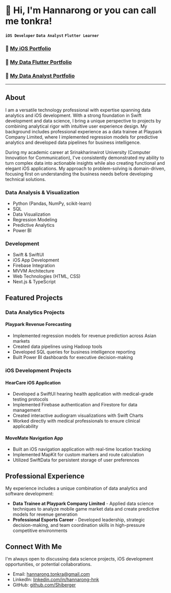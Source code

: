 # 👋 Hi, I'm Hannarong or you can call me tonkra!

**`iOS Developer`** **`Data Analyst`** **`Flutter Learner`**

### 💼 **[My iOS Portfolio](https://github.com/Shiberger/hanna-iOS-Dev-Portfolio)**
### 💼 **[My Data Flutter Portfolio](https://github.com/Shiberger/hanna-DataAnalyst-Portfolio)**
### 💼 **[My Data Analyst Portfolio](https://github.com/Shiberger/hanna-DataAnalyst-Portfolio)**


---

## About
I am a versatile technology professional with expertise spanning data analytics and iOS development. With a strong foundation in Swift development and data science, I bring a unique perspective to projects by combining analytical rigor with intuitive user experience design. My background includes professional experience as a data trainee at Playpark Company Limited, where I implemented regression models for predictive analytics and developed data pipelines for business intelligence.

During my academic career at Srinakharinwirot University (Computer Innovation for Communication), I've consistently demonstrated my ability to turn complex data into actionable insights while also creating functional and elegant iOS applications. My approach to problem-solving is domain-driven, focusing first on understanding the business needs before developing technical solutions.

### Data Analysis & Visualization
- Python (Pandas, NumPy, scikit-learn)
- SQL
- Data Visualization
- Regression Modeling
- Predictive Analytics
- Power BI

### Development
- Swift & SwiftUI
- iOS App Development
- Firebase Integration
- MVVM Architecture
- Web Technologies (HTML, CSS)
- Next.js & TypeScript

## Featured Projects

### Data Analytics Projects

#### Playpark Revenue Forecasting
- Implemented regression models for revenue prediction across Asian markets
- Created data pipelines using Hadoop tools
- Developed SQL queries for business intelligence reporting
- Built Power BI dashboards for executive decision-making

### iOS Development Projects

#### HearCare iOS Application
- Developed a SwiftUI hearing health application with medical-grade testing protocols
- Implemented Firebase authentication and Firestore for data management
- Created interactive audiogram visualizations with Swift Charts
- Worked directly with medical professionals to ensure clinical applicability

#### MoveMate Navigation App
- Built an iOS navigation application with real-time location tracking
- Implemented MapKit for custom markers and route calculation
- Utilized SwiftData for persistent storage of user preferences

## Professional Experience

My experience includes a unique combination of data analytics and software development:

- **Data Trainee at Playpark Company Limited** - Applied data science techniques to analyze mobile game market data and create predictive models for revenue generation
- **Professional Esports Career** - Developed leadership, strategic decision-making, and team coordination skills in high-pressure competitive environments

## Connect With Me

I'm always open to discussing data science projects, iOS development opportunities, or potential collaborations.

- Email: hannarong.tonkra@gmail.com
- LinkedIn: [linkedin.com/in/hannarong-hnk](https://linkedin.com/in/hannarong-hnk)
- GitHub: [github.com/Shiberger](https://github.com/Shiberger)
